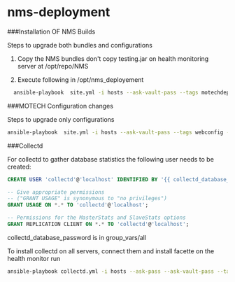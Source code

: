 # nms-deployment

###Installation OF NMS Builds

Steps to upgrade both bundles and configurations 

1) Copy the NMS bundles don't copy testing.jar on health monitoring server at /opt/repo/NMS

2) Execute following in /opt/nms_deployement 
```sh
  ansible-playbook  site.yml -i hosts --ask-vault-pass --tags motechdeploy--ask-sudo-pass
```

###MOTECH Configuration changes 

Steps to upgrade only configurations

```sh
ansible-playbook  site.yml -i hosts --ask-vault-pass --tags webconfig --ask-sudo-pass
```

###Collectd

For collectd to gather database statistics the following user needs to be created:

```sql
CREATE USER 'collectd'@'localhost' IDENTIFIED BY '{{ collectd_database_password }}';

-- Give appropriate permissions
-- ("GRANT USAGE" is synonymous to "no privileges") 
GRANT USAGE ON *.* TO 'collectd'@'localhost';

-- Permissions for the MasterStats and SlaveStats options
GRANT REPLICATION CLIENT ON *.* TO 'collectd'@'localhost';
```

collectd_database_password is in group_vars/all

To install collectd on all servers, connect them and install facette on the health monitor run
```sh
ansible-playbook collectd.yml -i hosts --ask-pass --ask-vault-pass --tags collectd
```
